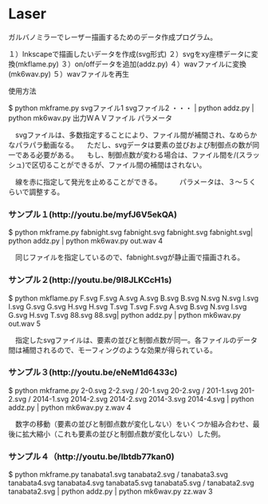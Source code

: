 Laser
=====
ガルバノミラーでレーザー描画するためのデータ作成プログラム。

１）Inkscapeで描画したいデータを作成(svg形式)
２）svgをxy座標データに変換(mkflame.py)
３）on/offデータを追加(addz.py)
４）wavファイルに変換(mk6wav.py)
５）wavファイルを再生

使用方法

$ python mkframe.py svgファイル1 svgファイル2 ・・・ | python addz.py | python mk6wav.py 出力ＷＡＶファイル パラメータ
 
　svgファイルは、多数指定することにより、ファイル間が補間され、なめらかなパラパラ動画なる。
　ただし、svgデータは要素の並びおよび制御点の数が同一である必要がある。
　もし、制御点数が変わる場合は、ファイル間を/(スラッシュ)で区切ることができるが、ファイル間の補間はされない。

　線を赤に指定して発光を止めることができる。
　
　パラメータは、３〜５くらいで調整する。


<h3>サンプル１(http://youtu.be/myfJ6V5ekQA)</h3>

$ python mkframe.py fabnight.svg fabnight.svg fabnight.svg fabnight.svg| python addz.py | python mk6wav.py out.wav 4

　同じファイルを指定しているので、fabnight.svgが静止画で描画される。



<h3>サンプル２(http://youtu.be/9l8JLKCcH1s)</h3>
  
$ python mkflame.py F.svg F.svg A.svg A.svg B.svg B.svg N.svg N.svg I.svg I.svg G.svg G.svg H.svg H.svg T.svg T.svg F.svg A.svg B.svg N.svg I.svg G.svg H.svg T.svg 88.svg 88.svg| python addz.py | python mk6wav.py out.wav 5

　指定したsvgファイルは、要素の並びと制御点数が同一。各ファイルのデータ間は補間されるので、モーフィングのような効果が得られている。
　


<h3>サンプル３(http://youtu.be/eNeM1d6433c)</h3>

$ python mkframe.py 2-0.svg 2-2.svg / 20-1.svg 20-2.svg / 201-1.svg 201-2.svg / 2014-1.svg 2014-2.svg 2014-2.svg 2014-3.svg 2014-4.svg | python addz.py | python mk6wav.py z.wav 4

　数字の移動（要素の並びと制御点数が変化しない）をいくつか組み合わせ、最後に拡大縮小（これも要素の並びと制御点数が変化しない）した例。



<h3>サンプル４（http://youtu.be/lbtdb77kan0)</h3>

$ python mkframe.py tanabata1.svg tanabata2.svg / tanabata3.svg tanabata4.svg tanabata4.svg tanabata5.svg tanabata5.svg / tanabata2.svg tanabata2.svg | python addz.py | python mk6wav.py zz.wav 3

